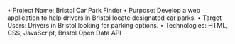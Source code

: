 • Project Name: Bristol Car Park Finder
• Purpose: Develop a web application to help drivers in Bristol locate designated car parks.
• Target Users: Drivers in Bristol looking for parking options.
• Technologies: HTML, CSS, JavaScript, Bristol Open Data API
